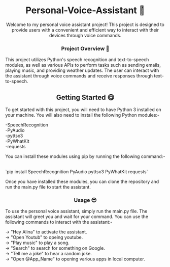 <h1 align="center"> Personal-Voice-Assistant 💖</h1>
<p align="center">Welcome to my personal voice assistant project! This project is designed to provide users with a convenient and efficient way to interact with their devices through voice commands.</p>

<h3 align="center">Project Overview 🤗 </h3>
<p>This project utilizes Python's speech recognition and text-to-speech modules, as well as various APIs to perform tasks such as sending emails, playing music, and providing weather updates. The user can interact with the assistant through voice commands and receive responses through text-to-speech.</p>

<h2 align="center">Getting Started 😋</h2>
<p>To get started with this project, you will need to have Python 3 installed on your machine. You will also need to install the following Python modules:-</p>
-SpeechRecognition <br>
-PyAudio <br>
-pyttsx3 <br>
-PyWhatKit <br>
-requests <br>    
<p> You can install these modules using pip by running the following command:-</p><br>
`pip install SpeechRecognition PyAudio pyttsx3 PyWhatKit requests` <br>
<p>Once you have installed these modules, you can clone the repository and run the main.py file to start the assistant.</p>

<h3 align="center">Usage 😎</h3>
<p>To use the personal voice assistant, simply run the main.py file. The assistant will greet you and wait for your command. You can use the following commands to interact with the assistant:-</p>
<p>
 ->  "Hey Alina" to activate the assistant. <br>
 ->  "Open Youtub" to opeing youtube.<br>
 ->  "Play music" to play a song.<br>
 ->  "Search" to search for something on Google.<br>
 ->  "Tell me a joke" to hear a random joke.<br>
 ->  "Open @App_Name" to opening various apps in local computer.</p>

